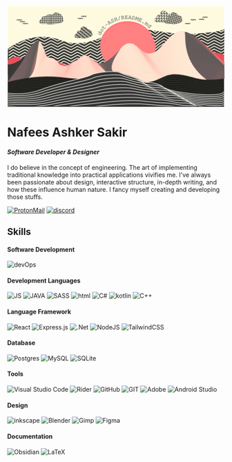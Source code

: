 ![Image](banner-large.png)

# Nafees Ashker Sakir
#### *Software Developer & Designer*

I do believe in the concept of engineering. The art of implementing traditional knowledge into practical applications vivifies me. I've always been passionate about design, interactive structure, in-depth writing, and how these influence human nature. I fancy myself creating and developing those stuffs. 
<br />

[![ProtonMail](https://img.shields.io/badge/ProtonMail-8B89CC?style=for-the-badge&logo=protonmail&logoColor=white)](mailto:dotASH@proton.me) [![discord](https://dcbadge.vercel.app/api/shield/738030761269133343?theme=discord-inverted)](https://discord.com/users/738030761269133343)

## Skills 

#### Software Development 

![devOps](https://img.shields.io/badge/Azure_DevOps-0078D7?style=for-the-badge&logo=azure-devops&logoColor=white)

#### Development Languages

 ![JS](https://img.shields.io/badge/JavaScript-F7DF1E?style=for-the-badge&logo=JavaScript&logoColor=white) ![JAVA](https://img.shields.io/badge/Java-ED8B00?style=for-the-badge&logo=openjdk&logoColor=white) ![SASS](https://img.shields.io/badge/SASS-hotpink.svg?style=for-the-badge&logo=SASS&logoColor=white) ![html](https://img.shields.io/badge/HTML5-E34F26?style=for-the-badge&logo=html5&logoColor=white) ![C#](https://img.shields.io/badge/C%23-239120?style=for-the-badge&logo=c-sharp&logoColor=white) ![kotlin](https://img.shields.io/badge/Kotlin-0095D5?&style=for-the-badge&logo=kotlin&logoColor=white)  ![C++](https://img.shields.io/badge/C%2B%2B-00599C?style=for-the-badge&logo=c%2B%2B&logoColor=white)  

 
#### Language Framework

![React](https://img.shields.io/badge/react-%2320232a.svg?style=for-the-badge&logo=react&logoColor=%2361DAFB) ![Express.js](https://img.shields.io/badge/express.js-%23404d59.svg?style=for-the-badge&logo=express&logoColor=%2361DAFB) ![.Net](https://img.shields.io/badge/.NET-5C2D91?style=for-the-badge&logo=.net&logoColor=white) ![NodeJS](https://img.shields.io/badge/node.js-6DA55F?style=for-the-badge&logo=node.js&logoColor=white) ![TailwindCSS](https://img.shields.io/badge/tailwindcss-%2338B2AC.svg?style=for-the-badge&logo=tailwind-css&logoColor=white)

#### Database

![Postgres](https://img.shields.io/badge/postgres-%23316192.svg?style=for-the-badge&logo=postgresql&logoColor=white) ![MySQL](https://img.shields.io/badge/MySQL-005C84?style=for-the-badge&logo=mysql&logoColor=white) ![SQLite](https://img.shields.io/badge/sqlite-%2307405e.svg?style=for-the-badge&logo=sqlite&logoColor=white)


#### Tools

![Visual Studio Code](https://img.shields.io/badge/Visual%20Studio%20Code-0078d7.svg?style=for-the-badge&logo=visual-studio-code&logoColor=white)  ![Rider](https://img.shields.io/badge/Rider-000000.svg?style=for-the-badge&logo=Rider&logoColor=white&color=black&labelColor=crimson) ![GitHub](https://img.shields.io/badge/github-%23121011.svg?style=for-the-badge&logo=github&logoColor=white) ![GIT](https://img.shields.io/badge/GIT-E44C30?style=for-the-badge&logo=git&logoColor=white) ![Adobe](https://img.shields.io/badge/adobe-%23FF0000.svg?style=for-the-badge&logo=adobe&logoColor=white) ![Android Studio](https://img.shields.io/badge/Android%20Studio-3DDC84.svg?style=for-the-badge&logo=android-studio&logoColor=white) 

#### Design
![inkscape](https://img.shields.io/badge/Inkscape-000000?style=for-the-badge&logo=Inkscape&logoColor=white) ![Blender](https://img.shields.io/badge/blender-%23F5792A.svg?style=for-the-badge&logo=blender&logoColor=white) ![Gimp](https://img.shields.io/badge/gimp-5C5543?style=for-the-badge&logo=gimp&logoColor=white)  ![Figma](https://img.shields.io/badge/Figma-F24E1E?style=for-the-badge&logo=figma&logoColor=white)  

#### Documentation

![Obsidian](https://img.shields.io/badge/Obsidian-%23483699.svg?style=for-the-badge&logo=obsidian&logoColor=white) ![LaTeX](https://img.shields.io/badge/latex-%23008080.svg?style=for-the-badge&logo=latex&logoColor=white)





